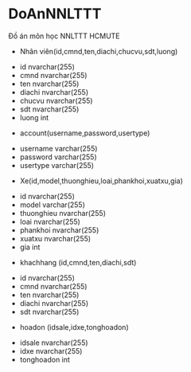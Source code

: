 # DoAnNNLTTT
Đồ án môn học NNLTTT HCMUTE

- Nhân viên(id,cmnd,ten,diachi,chucvu,sdt,luong)
+ id nvarchar(255)
+ cmnd nvarchar(255)
+ ten nvarchar(255)
+ diachi nvarchar(255)
+ chucvu nvarchar(255)
+ sdt nvarchar(255)
+ luong int

- account(username,password,usertype)
+ username varchar(255)
+ password varchar(255)
+ usertype varchar(255)

- Xe(id,model,thuonghieu,loai,phankhoi,xuatxu,gia)
+ id nvarchar(255)
+ model varchar(255)
+ thuonghieu nvarchar(255)
+ loai nvarchar(255)
+ phankhoi nvarchar(255)
+ xuatxu nvarchar(255)
+ gia int

- khachhang (id,cmnd,ten,diachi,sdt)
+ id nvarchar(255)
+ cmnd nvarchar(255)
+ ten nvarchar(255)
+ diachi nvarchar(255)
+ sdt nvarchar(255)

- hoadon (idsale,idxe,tonghoadon)
+ idsale nvarchar(255)
+ idxe nvarchar(255)
+ tonghoadon int